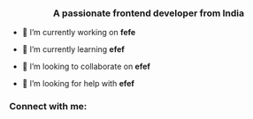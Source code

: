 <h3 align="center">A passionate frontend developer from India</h3>

- 🔭 I’m currently working on **fefe**

- 🌱 I’m currently learning **efef**

- 👯 I’m looking to collaborate on **efef**

- 🤝 I’m looking for help with **efef**

<h3 align="left">Connect with me:</h3>
<p align="left">
</p>
